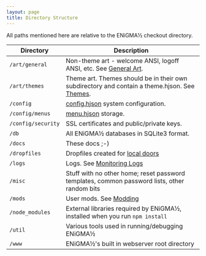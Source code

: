 ```yaml
---
layout: page
title: Directory Structure
---
```

All paths mentioned here are relative to the ENiGMA½ checkout directory.

| Directory           | Description                                                                                               |
|---------------------|-----------------------------------------------------------------------------------------------------------|
| `/art/general`      | Non-theme art - welcome ANSI, logoff ANSI, etc. See [General Art](../art/general.md).
| `/art/themes`       | Theme art. Themes should be in their own subdirectory and contain a theme.hjson. See [Themes](../art/themes.md).
| `/config`           | [config.hjson](config-hjson.md) system configuration.
| `/config/menus`     | [menu.hjson](menu-hjson.md) storage.
| `/config/security`  | SSL certificates and public/private keys.
| `/db`               | All ENiGMA½ databases in SQLite3 format.
| `/docs`             | These docs ;-)
| `/dropfiles`        | Dropfiles created for [local doors](../modding/local-doors.md)
| `/logs`             | Logs. See [Monitoring Logs](../troubleshooting/monitoring-logs.md)
| `/misc`             | Stuff with no other home; reset password templates, common password lists, other random bits
| `/mods`             | User mods. See [Modding](../modding/existing-mods.md)
| `/node_modules`     | External libraries required by ENiGMA½, installed when you run `npm install`
| `/util`             | Various tools used in running/debugging ENiGMA½
| `/www`              | ENiGMA½'s built in webserver root directory
